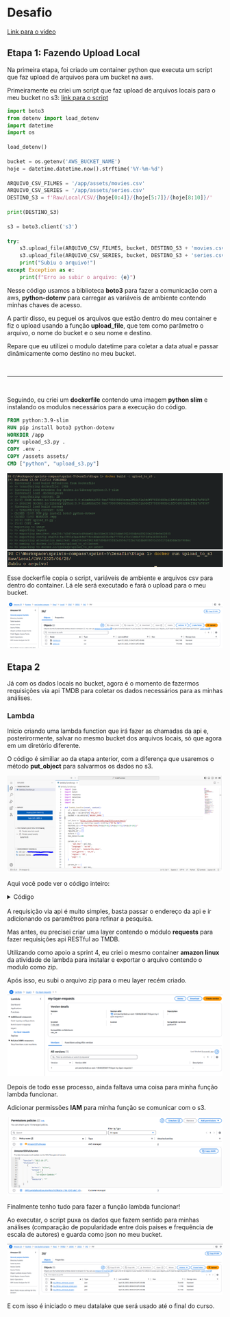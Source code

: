 # Desafio
[Link para o vídeo](https://compasso-my.sharepoint.com/:v:/r/personal/vitor_borges_pb_compasso_com_br/Documents/vitor.borges-sprint05.mkv?csf=1&web=1&e=YUcZJ6&nav=eyJyZWZlcnJhbEluZm8iOnsicmVmZXJyYWxBcHAiOiJTdHJlYW1XZWJBcHAiLCJyZWZlcnJhbFZpZXciOiJTaGFyZURpYWxvZy1MaW5rIiwicmVmZXJyYWxBcHBQbGF0Zm9ybSI6IldlYiIsInJlZmVycmFsTW9kZSI6InZpZXcifX0%3D)
## Etapa 1: Fazendo Upload Local
Na primeira etapa, foi criado um container python que executa um script que faz upload de arquivos para um bucket na aws.

Primeiramente eu criei um script que faz upload de arquivos locais para o meu bucket no s3:
[link para o script](./Etapa-1/upload_s3.py)
```python
import boto3
from dotenv import load_dotenv
import datetime
import os

load_dotenv()

bucket = os.getenv('AWS_BUCKET_NAME')
hoje = datetime.datetime.now().strftime('%Y-%m-%d')

ARQUIVO_CSV_FILMES = '/app/assets/movies.csv'
ARQUIVO_CSV_SERIES = '/app/assets/series.csv'
DESTINO_S3 = f'Raw/Local/CSV/{hoje[0:4]}/{hoje[5:7]}/{hoje[8:10]}/'

print(DESTINO_S3)

s3 = boto3.client('s3')

try:
    s3.upload_file(ARQUIVO_CSV_FILMES, bucket, DESTINO_S3 + 'movies.csv')
    s3.upload_file(ARQUIVO_CSV_SERIES, bucket, DESTINO_S3 + 'series.csv')
    print("Subiu o arquivo!")
except Exception as e:
    print(f"Erro ao subir o arquivo: {e}")
```

Nesse código usamos a biblioteca **boto3** para fazer a comunicação com a aws, **python-dotenv** para carregar as variáveis de ambiente contendo minhas chaves de acesso.

A partir disso, eu peguei os arquivos que estão dentro do meu container e fiz o upload usando a função **upload_file**, que tem como parâmetro o arquivo, o nome do bucket e o seu nome e destino.

Repare que eu utilizei o modulo datetime para coletar a data atual e passar dinâmicamente como destino no meu bucket.

<br>
<hr>
<br>

Seguindo, eu criei um **dockerfile** contendo uma imagem **python slim** e instalando os modulos necessários para a execução do código.

```dockerfile
FROM python:3.9-slim
RUN pip install boto3 python-dotenv
WORKDIR /app
COPY upload_s3.py .
COPY .env .
COPY /assets assets/
CMD ["python", "upload_s3.py"]
```

![build upload s3](../Evidencias/buildando_container.PNG)
![exec container](../Evidencias/run_container_arquivo_salvo.PNG)

Esse dockerfile copia o script, variáveis de ambiente e arquivos csv para dentro do container. Lá ele será executado e fará o upload para o meu bucket.

![bucket local](../Evidencias/s3-local.PNG)


## Etapa 2
Já com os dados locais no bucket, agora é o momento de fazermos requisições via api TMDB para coletar os dados necessários para as minhas análises.

### Lambda
Inicio criando uma lambda function que irá fazer as chamadas da api e, posterirormente, salvar no mesmo bucket dos arquivos locais, só que agora em um diretório diferente.

O código é similiar ao da etapa anterior, com a diferença que usaremos o método **put_object** para salvarmos os dados no s3.

![lambda](../Evidencias/lambda-func.PNG)

Aqui você pode ver o código inteiro:
<details>
    <summary>Código</summary>
    <pre>
        <code>
import json
import boto3
import requests
import datetime
import os
import os

def lambda_handler(event, context):
   s3 = boto3.client('s3')
   api_key = os.environ['API_KEY']
   bucket = os.environ['BUCKET_NAME']

   url_base = 'https://api.themoviedb.org/3/discover/movie'
   hoje = datetime.datetime.now().strftime('%Y-%m-%d')
   DESTINO_S3 = f'Raw/TMDB/JSON/{hoje[0:4]}/{hoje[5:7]}/{hoje[8:10]}/'
   results_ar = []
   results_br = []
   actors = []
   MAX_RESULTS=100
   
   params_ar = {
       'api_key': api_key,
      'language': 'es-AR',  
      'sort_by': 'popularity.desc', 
      'with_genres': '16,35', 
      'region': 'AR',
      'page': 1
   }

   params_br = {
       'api_key': api_key,
      'language': 'pt-BR',  
      'sort_by': 'popularity.desc', 
      'with_genres': '16,35', 
      'region': 'BR',
      'page': 1
   }


   for page in range(1, (MAX_RESULTS // 20) + 1):
      params_ar['page'] = page
      response_ar = requests.get(url_base, params=params_ar)

      if response_ar.status_code == 200:
         data_ar = response_ar.json()
         results_ar.extend(data_ar['results'])
      else:
         print(f"Error in AR request: {response_ar.status_code}")
         break

   for page in range(1, (MAX_RESULTS // 20) + 1):
      params_br['page'] = page
      response_br = requests.get(url_base, params=params_br)

      if response_br.status_code == 200:
         data_br = response_br.json()
         results_br.extend(data_br['results'])
      else:
         print(f"Error in BR request: {response_br.status_code}")
         break

   for film in results_br:
      film_id = film['id']

      url_actor = f'https://api.themoviedb.org/3/movie/{film_id}/credits'
      params_actor = {'api_key': api_key}
      response_actor = requests.get(url_actor, params=params_actor)

      if response_actor.status_code == 200:
         data_actor = response_actor.json()
         actors.extend(data_actor['cast'])
      else:
         print(f"Error in actor request: {response_actor.status_code}")
         break

   results_ar = results_ar[:MAX_RESULTS]
   results_br = results_br[:MAX_RESULTS]

   try:
      s3.put_object(Bucket=bucket, 
      Key=DESTINO_S3 + 'top_filmes_animacao_ar.json',
      Body=json.dumps(results_ar, ensure_ascii=False).encode('utf-8')
      )
      s3.put_object(Bucket=bucket, 
      Key=DESTINO_S3 + 'top_filmes_animacao_br.json',
      Body=json.dumps(results_br, ensure_ascii=False).encode('utf-8')
      )
      s3.put_object(Bucket=bucket,
      Key=DESTINO_S3 + 'top_filmes_animacao_atores.json',
      Body=json.dumps(actors, ensure_ascii=False).encode('utf-8')
      )
      print("Subiu o arquivo!")
   except Exception as e:
      print(f"Erro ao subir o arquivo: {e}")
        </code>
    </pre>
</details>
<br>
A requisição via api é muito simples, basta passar o endereço da api e ir adicionando os paramêtros para refinar a pesquisa.

Mas antes, eu precisei criar uma layer contendo o módulo **requests** para fazer requisições api RESTful ao TMDB.

Utilizando como apoio a sprint 4, eu criei o mesmo container **amazon linux** da atividade de lambda para instalar e exportar o arquivo contendo o modulo como zip.

Após isso, eu subi o arquivo zip para o meu layer recém criado.

![layer](../Evidencias/lambda-layer.PNG)

Depois de todo esse processo, ainda faltava uma coisa para minha função lambda funcionar. 

Adicionar permissões **IAM** para minha função se comunicar com o s3.

![iam](../Evidencias/iam.PNG)

Finalmente tenho tudo para fazer a função lambda funcionar!

Ao executar, o script puxa os dados que fazem sentido para minhas análises (comparação de popularidade entre dois paises e frequência de escala de autores) e guarda como json no meu bucket.

![tmdb raw](../Evidencias/s3-tmdb.PNG)

E com isso é iniciado o meu datalake que será usado até o final do curso.